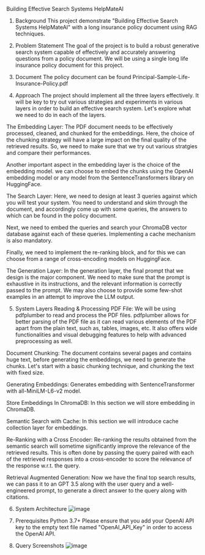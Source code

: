 Building Effective Search Systems HelpMateAI

1. Background
This project demonstrate "Building Effective Search Systems HelpMateAI" with a long insurance policy document using RAG techniques.

2. Problem Statement
The goal of the project is to build a robust generative search system capable of effectively and accurately answering questions from a policy document.
We will be using a single long life insurance policy document for this project.

3. Document
The policy document can be found Principal-Sample-Life-Insurance-Policy.pdf
4. Approach
The project should implement all the three layers effectively. It will be key to try out various strategies and experiments in various layers in order to build an effective search system. Let's explore what we need to do in each of the layers.

The Embedding Layer: The PDF document needs to be effectively processed, cleaned, and chunked for the embeddings. Here, the choice of the chunking strategy will have a large impact on the final quality of the retrieved results. So, we need to make sure that we try out various stratgies and compare their performances.

Another important aspect in the embedding layer is the choice of the embedding model. we can choose to embed the chunks using the OpenAI embedding model or any model from the SentenceTransformers library on HuggingFace.

The Search Layer: Here, we need to design at least 3 queries against which you will test your system. You need to understand and skim through the document, and accordingly come up with some queries, the answers to which can be found in the policy document.

Next, we need to embed the queries and search your ChromaDB vector database against each of these queries. Implementing a cache mechanism is also mandatory.

Finally, we need to implement the re-ranking block, and for this we can choose from a range of cross-encoding models on HuggingFace.

The Generation Layer: In the generation layer, the final prompt that we design is the major component. We need to make sure that the prompt is exhaustive in its instructions, and the relevant information is correctly passed to the prompt. We may also choose to provide some few-shot examples in an attempt to improve the LLM output.

5. System Layers
Reading & Processing PDF File: We will be using pdfplumber to read and process the PDF files. pdfplumber allows for better parsing of the PDF file as it can read various elements of the PDF apart from the plain text, such as, tables, images, etc. It also offers wide functionalities and visual debugging features to help with advanced preprocessing as well.

Document Chunking: The document contains several pages and contains huge text, before generating the embeddings, we need to generate the chunks. Let's start with a basic chunking technique, and chunking the text with fixed size.

Generating Embeddings: Generates embedding with SentenceTransformer with all-MiniLM-L6-v2 model.

Store Embeddings In ChromaDB: In this section we will store embedding in ChromaDB.

Semantic Search with Cache: In this section we will introduce cache collection layer for embeddings.

Re-Ranking with a Cross Encoder: Re-ranking the results obtained from the semantic search will sometime significantly improve the relevance of the retrieved results. This is often done by passing the query paired with each of the retrieved responses into a cross-encoder to score the relevance of the response w.r.t. the query.

Retrieval Augmented Generation: Now we have the final top search results, we can pass it to an GPT 3.5 along with the user query and a well-engineered prompt, to generate a direct answer to the query along with citations.

6. System Architecture
![image](https://github.com/user-attachments/assets/3d6764ae-64cb-464f-8ba2-6e63c13c9f61)

7. Prerequisites
Python 3.7+
Please ensure that you add your OpenAI API key to the empty text file named "OpenAI_API_Key" in order to access the OpenAI API.

9. Query Screenshots
![image](https://github.com/user-attachments/assets/19702f73-633b-4b28-bc95-0fde2b788409)

